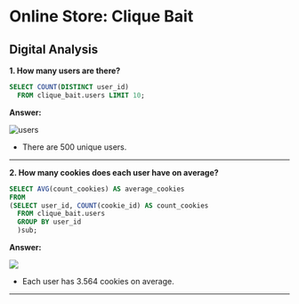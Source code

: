 # Online Store: Clique Bait

## Digital Analysis

**1. How many users are there?**

````sql
SELECT COUNT(DISTINCT user_id)
  FROM clique_bait.users LIMIT 10;
````

**Answer:**

![users](https://github.com/ts756632/Online_Store_Analysis/blob/main/image/users.PNG)

- There are 500 unique users.

***

**2. How many cookies does each user have on average?**

````sql
SELECT AVG(count_cookies) AS average_cookies
FROM
(SELECT user_id, COUNT(cookie_id) AS count_cookies
  FROM clique_bait.users 
  GROUP BY user_id
  )sub;
````

**Answer:**

![](https://github.com/ts756632/Online_Store_Analysis/blob/main/image/cookies.PNG)

- Each user has 3.564 cookies on average.

***
